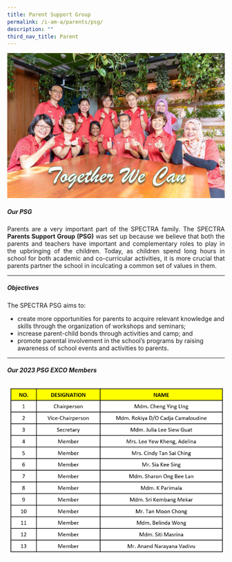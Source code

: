 ```yaml
---
title: Parent Support Group
permalink: /i-am-a/parents/psg/
description: ""
third_nav_title: Parent
---
```

![](/images/PSG-2022-28-July-02-1024x682.png)


##### **Our PSG**

<p></p><p align="justify">Parents are a very important part of the SPECTRA family. The SPECTRA <b>Parents Support Group (PSG)</b> was set up because we believe that both the parents and teachers have important and complementary roles to play in the upbringing of the children. Today, as children spend long hours in school for both academic and co-curricular activities, it is more crucial that parents partner the school in inculcating a common set of values in them.
	
***
	
##### Objectives

The SPECTRA PSG aims to:
+ create more opportunities for parents to acquire relevant knowledge and skills through the organization of workshops and seminars;
+ increase parent-child bonds through activities and camp; and
+ promote&nbsp;parental involvement in the school’s programs by raising awareness of school events and activities to parents.
	
***
	
##### Our 2023 PSG EXCO Members
	
![](/images/psg%20member%20new.png)</p>